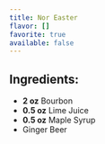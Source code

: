 ```yaml
---
title: Nor Easter
flavor: []
favorite: true
available: false
---
```

## Ingredients:

- **2 oz** Bourbon
- **0.5 oz** Lime Juice
- **0.5 oz** Maple Syrup
- Ginger Beer




